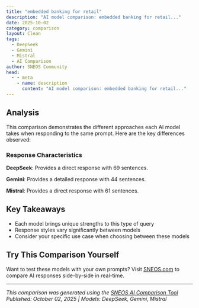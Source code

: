```yaml
---
title: "embedded banking for retail"
description: "AI model comparison: embedded banking for retail..."
date: 2025-10-02
category: comparison
layout: Clean
tags:
  - DeepSeek
  - Gemini
  - Mistral
  - AI Comparison
author: SNEOS Community
head:
  - - meta
    - name: description
      content: "AI model comparison: embedded banking for retail..."
---
```


<ChatComparison
  title="embedded banking for retail"
  prompt="embedded banking for retail"
  :responses='{"DeepSeek": "Of course. Let\u0027s break down **Embedded Banking for Retail** in a clear, comprehensive way.\n\n### What is Embedded Banking for Retail?\n\nIn simple terms, **embedded banking** is the seamless integration of financial services (like bank accounts, payments, lending, and insurance) into non-financial platforms and customer experiences.\n\nFor the retail sector, this means customers can access banking services **directly within the retailer\u0027s ecosystem**\u2014be it a website, mobile app, or even in-store\u2014without being redirected to a traditional bank.\n\nThink of it not as \u0022retailers becoming banks,\u0022 but as **\u0022banking becoming a feature\u0022** of the retail experience.\n\n---\n\n### Key Examples in the Retail Customer Journey\n\n| Customer Journey Stage | Embedded Banking Service | Real-World Example |\n| :--- | :--- | :--- |\n| **Discovery \u0026 Consideration** | **Embedded Lending/\u0022Buy Now, Pay Later\u0022 (BNPL)** | Klarna or Affirm at checkout on an e-commerce site. |\n| **Purchase \u0026 Checkout** | **Embedded Payments/Wallets** | Shopify Payments, Amazon Pay, or a branded retailer wallet (e.g., Starbucks App). |\n| **Post-Purchase** | **Purchase Protection/Insurance** | Offering phone insurance at the point of buying a smartphone. |\n| **Loyalty \u0026 Retention** | **Embedded Accounts \u0026 Cards** | A retailer-issued debit card that earns premium rewards (e.g., Target RedCard). |\n| **Financial Management** | **Embedded Savings \u0026 Budgeting** | A \u0022Round-Up\u0022 feature that saves spare change from purchases into a savings account. |\n\n---\n\n### Why is This a Game-Changer? The Benefits\n\n#### For Retailers:\n1. **Increased Revenue:** New revenue streams from interchange fees (on payments/cards), interest from lending, and commissions from insurance partners.\n2. **Enhanced Customer Loyalty:** By becoming a part of the customer\u0027s daily financial life, you create a \u0022stickier\u0022 relationship that goes beyond transactions. A customer using your payment card or BNPL service is more likely to return.\n3. **Deeper Customer Insights:** Gain unparalleled data on spending habits, financial health, and purchasing preferences, enabling hyper-personalized marketing and product recommendations.\n4. **Improved Conversion Rates \u0026 AOV (Average Order Value):** BNPL options make large purchases more accessible, directly boosting sales and cart size.\n5. **Competitive Differentiation:** Offering a seamless, all-in-one financial experience sets a retailer apart in a crowded market.\n\n#### For Consumers:\n1. **Unprecedented Convenience:** A frictionless experience. Get a loan at checkout, pay with one click, and manage finances all in one familiar app.\n2. **Greater Financial Flexibility:** Access to credit (BNPL) and budgeting tools exactly when and where they are needed.\n3. **Personalized Offers:** Receive tailored rewards, cashback, and financing options based on their actual shopping behavior.\n4. **Simplified Money Management:** Having shopping, payments, and savings in one place reduces the need to juggle multiple apps and accounts.\n\n---\n\n### Core Models of Embedded Banking in Retail\n\nRetailers don\u0027t have to build these services from scratch. They typically partner with specialized fintechs or banking-as-a-service (BaaS) providers.\n\n1. **Branded Financial Products (The \u0022Front-End\u0022 Model):**\n * The retailer puts its brand on a financial product provided by a licensed partner.\n * **Example:** The **Target RedCard** (debit/credit) is powered by TD Bank. Target owns the customer relationship and branding, while TD handles the banking infrastructure.\n\n2. **Integrated Fintech Services (The \u0022Checkout Feature\u0022 Model):**\n * The retailer integrates a third-party service via API into their checkout or app.\n * **Example:** A furniture store embedding **Affirm** to offer monthly payment plans. The retailer benefits from the service without branding it as their own.\n\n3. **Banking-as-a-Service (BaaS) Platform (The \u0022Full Stack\u0022 Model):**\n * The retailer uses a BaaS provider (like Unit, Treasury Prime, or Solaris) to access modular banking services (ledgers, cards, compliance) and build a completely custom experience.\n * **Example:** A large retailer like **Walmart** using a BaaS platform to offer bank accounts and early wage access to its employees.\n\n---\n\n### Challenges and Considerations\n\n1. **Regulatory Compliance:** Financial services are heavily regulated (KYC, AML, lending laws). Retailers must ensure their partners handle this complexity.\n2. **Partner Risk \u0026 Due Diligence:** The success of the program relies on the fintech or bank partner\u0027s stability and security.\n3. **Data Security \u0026 Privacy:** Handling sensitive financial data brings immense responsibility and cybersecurity risks.\n4. **Brand Risk:** If the financial service fails (e.g., a lending program has poor customer service), it damages the retailer\u0027s core brand.\n5. **Complexity \u0026 Cost:** While BaaS makes it easier, building and maintaining a sophisticated embedded finance program requires significant investment and technical expertise.\n\n### The Future Outlook\n\nEmbedded banking is not a fleeting trend; it\u0027s the future of retail commerce. We will see it evolve into:\n\n* **Hyper-Personalization:** Offers based on real-time cash flow, not just purchase history.\n* **Embedded Investing:** \u0022Invest your spare change from this purchase into an ETF.\u0022\n* **B2B Embedded Finance:** Offering loans, business accounts, and cash flow management tools to small business customers on a retail platform.\n* **Fully Integrated Ecosystems:** Where a customer\u0027s retail account, payment method, and savings goals are all managed in a single, seamless interface.\n\n### Conclusion\n\nFor retailers, embedded banking represents a fundamental shift from simply selling products to **managing a customer\u0027s financial journey**. By embedding relevant financial services, retailers can create deeper, more valuable, and longer-lasting relationships with their customers, turning every transaction into an opportunity for engagement and loyalty.", "Gemini": "Embedded banking for retail is the integration of banking services directly into the retail experience, removing the need for customers to leave the retailer\u0027s environment to perform financial tasks. It\u0027s essentially turning retailers into financial service providers to some extent.\n\nHere\u0027s a breakdown of key aspects:\n\n**What it is:**\n\n* **Seamless Integration:** Banking functionality is woven into the retailer\u0027s website, app, point-of-sale system, or even physical store experience.\n* **White-Labeled or Co-Branded:** The banking services often appear as if they are offered directly by the retailer, using their branding, even though a licensed bank or financial institution is the underlying provider.\n* **Contextual and Convenient:** The services are offered at the moment when customers need them most, streamlining the shopping journey.\n\n**Examples of Embedded Banking in Retail:**\n\n* **Buy Now, Pay Later (BNPL):** Offering installment payment options directly at checkout, allowing customers to spread out the cost of their purchases.\n* **Embedded Credit Cards:** Retailers offer branded credit cards with rewards tailored to their store or ecosystem, integrated into their app or website.\n* **Loyalty Programs with Banking Features:** Reward points can be linked to a prepaid card or digital wallet, allowing customers to earn and spend rewards easily. Some programs even offer savings accounts or small loans.\n* **In-Store Cash Management for Businesses:** Retailers with many small business customers (like grocery stores) might offer services like cash deposit, change ordering, or small business loans tailored to their supplier network.\n* **Digital Wallets \u0026 Mobile Payments:** Allowing customers to store payment information securely within the retailer\u0027s app for quick and easy purchases, often linked to loyalty programs.\n* **Personalized Financial Advice:** Using purchase data, retailers can offer targeted financial advice, like budgeting tips or debt management tools, related to spending habits at their store.\n* **Instant Credit Lines:** Offering on-the-spot approval for small credit lines to make a purchase when a customer lacks sufficient funds.\n\n**Benefits for Retailers:**\n\n* **Increased Revenue:** From transaction fees, interchange fees, and interest income (depending on the services offered).\n* **Enhanced Customer Loyalty:** By providing convenient and value-added services, retailers can build stronger relationships with customers.\n* **Increased Customer Spending:** BNPL and credit options can encourage customers to make larger purchases.\n* **Data-Driven Insights:** Access to more detailed customer financial data allows retailers to personalize offers and improve their understanding of customer behavior.\n* **Competitive Advantage:** Differentiates the retailer from competitors by offering a more comprehensive and convenient shopping experience.\n* **Reduced Transaction Costs:** Streamlining payment processes can lower transaction fees and operational costs.\n* **New Customer Acquisition:** Embedded banking services can attract new customers who are looking for convenient financial solutions.\n\n**Benefits for Customers:**\n\n* **Convenience:** Banking services are available where and when they need them, simplifying the shopping experience.\n* **Personalized Offers:** Rewards and financial solutions can be tailored to their spending habits at the retailer.\n* **Financial Inclusion:** Provides access to financial services for customers who may be underserved by traditional banks.\n* **Improved Payment Options:** Access to BNPL and credit lines can make purchases more affordable.\n* **Seamless Experience:** Reduces friction in the shopping journey by integrating payments and financing into the retail environment.\n\n**Challenges and Considerations:**\n\n* **Regulatory Compliance:** Navigating complex financial regulations (KYC, AML, data privacy) is crucial.\n* **Technology Integration:** Requires seamless integration with existing systems and platforms.\n* **Security:** Protecting customer financial data is paramount. Robust security measures are essential.\n* **Partnerships:** Requires partnering with licensed banks or fintech providers to handle the banking functionality.\n* **Trust and Brand Reputation:** Customers need to trust the retailer to handle their financial information responsibly.\n* **Cost and Investment:** Implementing embedded banking can be a significant investment.\n* **Customer Support:** Requires providing adequate customer support for banking-related issues.\n* **Risk Management:** Assessing and managing credit risk and other financial risks is essential.\n\n**Key Players:**\n\n* **Fintech Companies:** Companies like Affirm, Klarna, Afterpay, and Railsr provide the technology and infrastructure for embedded banking.\n* **Banks:** Banks partner with retailers and fintech companies to provide the underlying banking licenses and infrastructure.\n* **Payment Processors:** Companies like Stripe and Adyen enable payment processing and integration with retail systems.\n\n**The Future of Embedded Banking in Retail:**\n\n* **Increased Personalization:** AI and machine learning will be used to provide more personalized financial recommendations and offers.\n* **Expansion of Services:** Embedded banking will expand to include more complex financial services, such as insurance and investment products.\n* **Integration with the Metaverse:** Embedded banking will play a role in enabling transactions and financial services within virtual worlds.\n* **Focus on Financial Wellness:** Retailers will increasingly use embedded banking to help customers improve their financial health.\n\n**In conclusion, embedded banking is transforming the retail landscape by blurring the lines between commerce and finance. By offering convenient and personalized financial services directly within the retail environment, retailers can enhance customer loyalty, increase revenue, and gain a competitive edge. However, successful implementation requires careful planning, strong partnerships, and a commitment to regulatory compliance and data security.**\n", "Mistral": "Embedded banking for retail refers to the integration of financial services directly into the retail experience, often through partnerships between retailers and financial institutions. This approach aims to provide a seamless and convenient experience for customers by embedding banking services within the retail environment. Here are some key aspects and benefits of embedded banking for retail:\n\n### Key Aspects\n\n1. **Point-of-Sale Financing**:\n - **Buy Now, Pay Later (BNPL)**: Allows customers to purchase items and pay for them in installments, often interest-free.\n - **Credit Options**: Offering store credit cards or other financing options at the point of sale.\n\n2. **Digital Wallets**:\n - Integration of digital wallets that can be used for both in-store and online purchases.\n - Loyalty programs and rewards linked to digital wallets.\n\n3. **In-Store Banking Services**:\n - ATMs and banking kiosks within retail stores.\n - Financial advisors or bank representatives available in-store.\n\n4. **Mobile Banking**:\n - Mobile apps that allow customers to manage their finances, make payments, and access retail services.\n - Integration of retail loyalty programs within banking apps.\n\n5. **Data Integration**:\n - Use of customer data to offer personalized financial products and services.\n - Leveraging data analytics to understand customer spending habits and preferences.\n\n### Benefits\n\n1. **Enhanced Customer Experience**:\n - Provides a more convenient and seamless shopping experience.\n - Reduces friction in the purchasing process by offering flexible payment options.\n\n2. **Increased Customer Loyalty**:\n - Integrated loyalty programs and rewards can encourage repeat business.\n - Personalized financial services can build stronger customer relationships.\n\n3. **Revenue Growth**:\n - Additional revenue streams from financial services.\n - Increased sales through flexible financing options.\n\n4. **Data-Driven Insights**:\n - Better understanding of customer behavior and preferences.\n - Ability to offer targeted promotions and personalized recommendations.\n\n5. **Operational Efficiency**:\n - Streamlined processes for both retail and banking services.\n - Reduced need for separate systems and infrastructure.\n\n### Examples\n\n1. **Walmart**:\n - Offers financial services through Walmart MoneyCenters, including check cashing, money transfers, and bill payments.\n - Partnerships with financial institutions to offer credit cards and other financial products.\n\n2. **Amazon**:\n - Amazon Cash allows customers to add cash to their Amazon balance at participating retailers.\n - Amazon Prime Rewards Visa Card offers cashback and other benefits.\n\n3. **IKEA**:\n - Offers financing options for large purchases.\n - IKEA Family program provides discounts and special offers.\n\n### Challenges\n\n1. **Regulatory Compliance**:\n - Ensuring compliance with financial regulations and data privacy laws.\n - Managing the complexities of offering financial services in different jurisdictions.\n\n2. **Technological Integration**:\n - Seamless integration of banking and retail systems.\n - Ensuring data security and protection against cyber threats.\n\n3. **Customer Trust**:\n - Building trust with customers to share financial information.\n - Ensuring transparency and fairness in financial products and services.\n\n### Future Trends\n\n1. **AI and Machine Learning**:\n - Use of AI to offer personalized financial advice and product recommendations.\n - Machine learning algorithms to detect fraud and enhance security.\n\n2. **Blockchain Technology**:\n - Potential use of blockchain for secure and transparent financial transactions.\n - Cryptocurrency integration for payments and rewards.\n\n3. **Open Banking**:\n - Leveraging open banking APIs to integrate financial services more deeply into the retail experience.\n - Collaboration with fintech companies to offer innovative financial products.\n\nEmbedded banking for retail is a growing trend that offers significant benefits for both retailers and customers. By integrating financial services into the retail experience, retailers can enhance customer satisfaction, drive loyalty, and open new revenue streams."}' 
  published-date="08:19"
/>

## Analysis

This comparison demonstrates the different approaches each AI model takes when responding to the same prompt. Here are the key differences observed:

### Response Characteristics

**DeepSeek**: Provides a direct response with 69 sentences. 

**Gemini**: Provides a detailed response with 44 sentences. 

**Mistral**: Provides a direct response with 61 sentences. 

## Key Takeaways

- Each model brings unique strengths to this type of query
- Response styles vary significantly between models
- Consider your specific use case when choosing between these models

## Try This Comparison Yourself

Want to test these models with your own prompts? Visit [SNEOS.com](https://sneos.com) to compare AI responses side-by-side in real-time.

---

*This comparison was generated using the [SNEOS AI Comparison Tool](https://sneos.com)*
*Published: October 02, 2025 | Models: DeepSeek, Gemini, Mistral*
